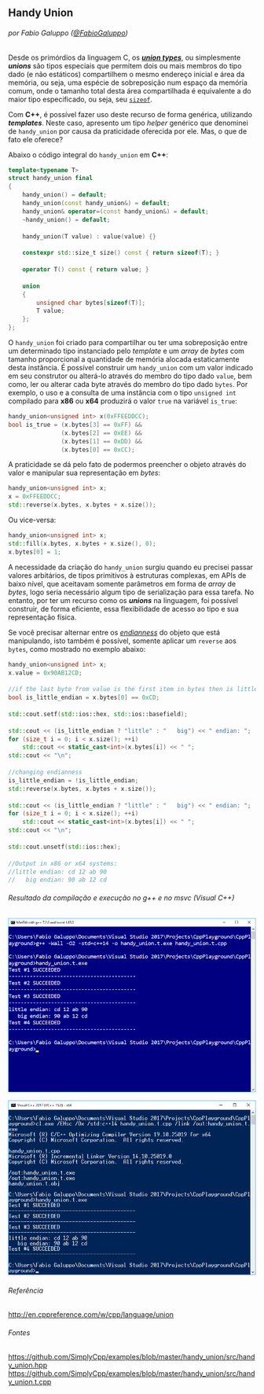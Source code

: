 ## Handy Union
###### por Fabio Galuppo ([@FabioGaluppo](https://twitter.com/fabiogaluppo)) 

Desde os primórdios da linguagem C, os [**_union types_**](http://en.cppreference.com/w/cpp/language/union), ou simplesmente **_unions_** são tipos especiais que permitem dois ou mais membros do tipo dado (e não estáticos) compartilhem o mesmo endereço inicial e área da memória, ou seja, uma espécie de sobreposição num espaço da memória comum, onde o tamanho total desta área compartilhada é equivalente a do maior tipo especificado, ou seja, seu [`sizeof`](http://en.cppreference.com/w/cpp/language/sizeof).

Com **C++**, é possível fazer uso deste recurso de forma genérica, utilizando **_templates_**. Neste caso, apresento um tipo _helper_ genérico que denominei de `handy_union` por causa da praticidade oferecida por ele. Mas, o que de fato ele oferece? 

Abaixo o código integral do `handy_union` em **C++**:

```cpp
template<typename T>
struct handy_union final
{
	handy_union() = default;
	handy_union(const handy_union&) = default;
	handy_union& operator=(const handy_union&) = default;
	~handy_union() = default;
	
	handy_union(T value) : value(value) {}

	constexpr std::size_t size() const { return sizeof(T); }

	operator T() const { return value; }

	union
	{
		unsigned char bytes[sizeof(T)];
		T value;
	};
};
```

O `handy_union` foi criado para compartilhar ou ter uma sobreposição entre um determinado tipo instanciado pelo _template_ e um _array_ de _bytes_ com tamanho proporcional a quantidade de memória alocada estaticamente desta instância. É possível construir um `handy_union` com um valor indicado em seu construtor ou alterá-lo através do membro do tipo dado `value`, bem como, ler ou alterar cada byte através do membro do tipo dado `bytes`. Por exemplo, o uso e a consulta de uma instância com o tipo `unsigned int` compilado para **x86** ou **x64** produzirá o valor `true` na variável `is_true`:

```cpp
handy_union<unsigned int> x(0xFFEEDDCC);
bool is_true = (x.bytes[3] == 0xFF) && 
			   (x.bytes[2] == 0xEE) && 
			   (x.bytes[1] == 0xDD) &&
               (x.bytes[0] == 0xCC);
```

A praticidade se dá pelo fato de podermos preencher o objeto através do valor e manipular sua representação em _bytes_:

```cpp
handy_union<unsigned int> x;
x = 0xFFEEDDCC;
std::reverse(x.bytes, x.bytes + x.size());
```

Ou vice-versa:

```cpp
handy_union<unsigned int> x;
std::fill(x.bytes, x.bytes + x.size(), 0);
x.bytes[0] = 1;
```

A necessidade da criação do `handy_union` surgiu quando eu precisei passar valores arbitários, de tipos primitivos à estruturas complexas, em APIs de baixo nível, que aceitavam somente parâmetros em forma de _array_ de _bytes_, logo seria necessário algum tipo de serialização para essa tarefa. No entanto, por ter um recurso como os **_unions_** na linguagem, foi possível construir, de forma eficiente, essa flexibilidade de acesso ao tipo e sua representação física.

Se você precisar alternar entre os [_endianness_](https://en.wikipedia.org/wiki/Endianness) do objeto que está manipulando, isto também é possível, somente aplicar um `reverse` aos `bytes`, como mostrado no exemplo abaixo:

```cpp
handy_union<unsigned int> x;
x.value = 0x90AB12CD;	
	
//if the last byte from value is the first item in bytes then is little endian
bool is_little_endian = x.bytes[0] == 0xCD; 

std::cout.setf(std::ios::hex, std::ios::basefield);

std::cout << (is_little_endian ? "little" : "   big") << " endian: ";
for (size_t i = 0; i < x.size(); ++i)
	std::cout << static_cast<int>(x.bytes[i]) << " ";
std::cout << "\n";

//changing endianness
is_little_endian = !is_little_endian;
std::reverse(x.bytes, x.bytes + x.size());

std::cout << (is_little_endian ? "little" : "   big") << " endian: ";
for (size_t i = 0; i < x.size(); ++i)
	std::cout << static_cast<int>(x.bytes[i]) << " ";
std::cout << "\n";
	
std::cout.unsetf(std::ios::hex);

//Output in x86 or x64 systems:
//little endian: cd 12 ab 90
//   big endian: 90 ab 12 cd
```

###### Resultado da compilação e execução no g++ e no msvc (Visual C++)

![g++](https://github.com/SimplyCpp/examples/raw/master/handy_union/resources/handy_union_g%2B%2B.png)

![msvc](https://github.com/SimplyCpp/examples/raw/master/handy_union/resources/handy_union_cl.png)

###### Referência
http://en.cppreference.com/w/cpp/language/union

###### Fontes
https://github.com/SimplyCpp/examples/blob/master/handy_union/src/handy_union.hpp
https://github.com/SimplyCpp/examples/blob/master/handy_union/src/handy_union.t.cpp
